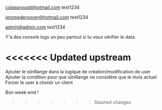 

colasproust@hotmail.com 
test1234

jeromederoover@hotmail.com
test1234

admin@admin.com 
test1234


Y'a des console logs un peu partout si tu veux vérifier le data.

<<<<<<< Updated upstream
=======
Ajouter le isInRange dans la logique de création/modification de user
Ajouter la condition pour que isInRange ne considère que le mois actuel
Forcer le user à choisir un client


Bon week-end !
>>>>>>> Stashed changes

